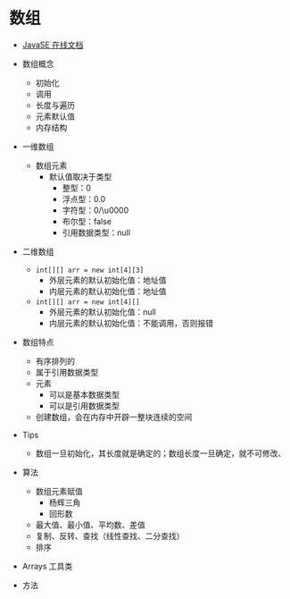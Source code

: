 # 数组

- [JavaSE 在线文档](!https://docs.oracle.com/javase/8/docs/api/)

- 数组概念
  - 初始化
  - 调用
  - 长度与遍历
  - 元素默认值
  - 内存结构
- 一维数组
  - 数组元素
    - 默认值取决于类型
      - 整型：0
      - 浮点型：0.0
      - 字符型：0/\u0000
      - 布尔型：false
      - 引用数据类型：null
- 二维数组
  - `int[][] arr = new int[4][3]`
    - 外层元素的默认初始化值：地址值
    - 内层元素的默认初始化值：地址值
  - `int[][] arr = new int[4][]`
    - 外层元素的默认初始化值：null
    - 内层元素的默认初始化值：不能调用，否则报错
- 数组特点
  - 有序排列的
  - 属于引用数据类型
  - 元素
    - 可以是基本数据类型
    - 可以是引用数据类型
  - 创建数组，会在内存中开辟一整块连续的空间
- Tips
  - 数组一旦初始化，其长度就是确定的；数组长度一旦确定，就不可修改、
- 算法
  - 数组元素赋值
    - 杨辉三角
    - 回形数
  - 最大值、最小值、平均数、差值
  - 复制、反转、查找（线性查找、二分查找）
  - 排序
- Arrays 工具类
- 方法
